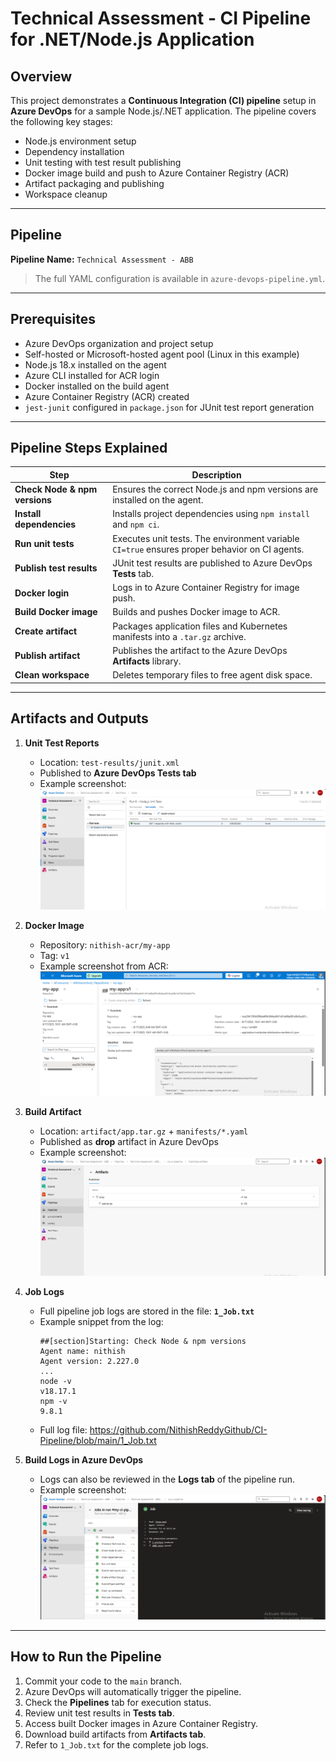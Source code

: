 # Technical Assessment - CI Pipeline for .NET/Node.js Application

## Overview

This project demonstrates a **Continuous Integration (CI) pipeline** setup in **Azure DevOps** for a sample Node.js/.NET application. The pipeline covers the following key stages:

- Node.js environment setup  
- Dependency installation  
- Unit testing with test result publishing  
- Docker image build and push to Azure Container Registry (ACR)  
- Artifact packaging and publishing  
- Workspace cleanup  

---

## Pipeline

**Pipeline Name:** `Technical Assessment - ABB`  

> The full YAML configuration is available in `azure-devops-pipeline.yml`.  

---

## Prerequisites

- Azure DevOps organization and project setup  
- Self-hosted or Microsoft-hosted agent pool (Linux in this example)  
- Node.js 18.x installed on the agent  
- Azure CLI installed for ACR login  
- Docker installed on the build agent  
- Azure Container Registry (ACR) created  
- `jest-junit` configured in `package.json` for JUnit test report generation  

---

## Pipeline Steps Explained

| Step | Description |
|------|-------------|
| **Check Node & npm versions** | Ensures the correct Node.js and npm versions are installed on the agent. |
| **Install dependencies** | Installs project dependencies using `npm install` and `npm ci`. |
| **Run unit tests** | Executes unit tests. The environment variable `CI=true` ensures proper behavior on CI agents. |
| **Publish test results** | JUnit test results are published to Azure DevOps **Tests** tab. |
| **Docker login** | Logs in to Azure Container Registry for image push. |
| **Build Docker image** | Builds and pushes Docker image to ACR. |
| **Create artifact** | Packages application files and Kubernetes manifests into a `.tar.gz` archive. |
| **Publish artifact** | Publishes the artifact to the Azure DevOps **Artifacts** library. |
| **Clean workspace** | Deletes temporary files to free agent disk space. |

---

## Artifacts and Outputs

1. **Unit Test Reports**  
   - Location: `test-results/junit.xml`  
   - Published to **Azure DevOps Tests tab**  
   - Example screenshot:  
     ![Unit Test Report](./screenshots/unit-test-report.png)

2. **Docker Image**  
   - Repository: `nithish-acr/my-app`  
   - Tag: `v1`  
   - Example screenshot from ACR:  
     ![Docker Image in ACR](./screenshots/docker-acr.png)

3. **Build Artifact**  
   - Location: `artifact/app.tar.gz` + `manifests/*.yaml`  
   - Published as **drop** artifact in Azure DevOps  
   - Example screenshot:  
     ![Published Artifact](./screenshots/published-artifact.png)

4. **Job Logs**  
   - Full pipeline job logs are stored in the file: **`1_Job.txt`**  
   - Example snippet from the log:  
     ```text
     ##[section]Starting: Check Node & npm versions
     Agent name: nithish
     Agent version: 2.227.0
     ...
     node -v
     v18.17.1
     npm -v
     9.8.1
     ```
   - Full log file: https://github.com/NithishReddyGithub/CI-Pipeline/blob/main/1_Job.txt

5. **Build Logs in Azure DevOps**  
   - Logs can also be reviewed in the **Logs tab** of the pipeline run.  
   - Example screenshot:  
     ![Build Logs](./screenshots/build-logs.png)

---

## How to Run the Pipeline

1. Commit your code to the `main` branch.  
2. Azure DevOps will automatically trigger the pipeline.  
3. Check the **Pipelines** tab for execution status.  
4. Review unit test results in **Tests tab**.  
5. Access built Docker images in Azure Container Registry.  
6. Download build artifacts from **Artifacts tab**.  
7. Refer to `1_Job.txt` for the complete job logs.  
